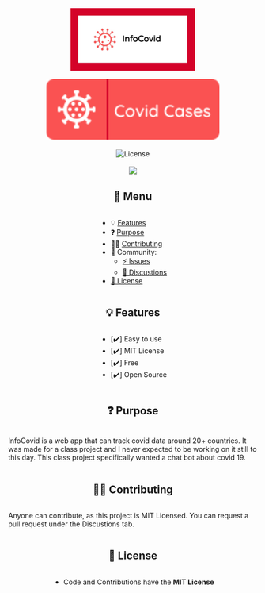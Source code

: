 <div style="display:flex;align-items:center;flex-direction:column">
<img src="/src/assets/infoCovidRepoCard.jpg" style ="width:50%;">
<br />
<a href = "https://abhirath.net"><img src = "/src/assets/coro.svg" style ="width:25em"></a>
<br />
<img src="https://img.shields.io/badge/License-MIT-%23D40229" alt="License">
<br />
  <a href="https://visitor-badge.glitch.me/#docs"><img src="https://visitor-badge.glitch.me/badge?page_id=TalkativeDiv/InfoCovid"></a>

## 📎 Menu

- 💡 [Features](#features)
- ❓ [Purpose](#purpose)
- 👨‍💻 [Contributing](#contributing)
- 🍻 Community:
  - [⚡ Issues](https://github.com/TalkativeDiv/random-number/issues)
  - [💬 Discustions](https://github.com/TalkativeDiv/random-number/discussions)
- [💫 License](#license)

## 💡 Features

- [✔️] Easy to use
- [✔️] MIT License
- [✔️] Free
- [✔️] Open Source

## ❓ Purpose

InfoCovid is a web app that can track covid data around 20+ countries. It was made for a class project and I never expected to be working on it still to this day. This class project specifically wanted a chat bot about covid 19.
## 👨‍💻 Contributing

Anyone can contribute, as this project is MIT Licensed. You can request a pull request under the Discustions tab.

## 💫 License

- Code and Contributions have the **MIT License**


